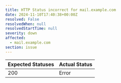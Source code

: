 ```yaml
---
title: HTTP Status incorrect for mail.example.com
date: 2024-11-10T17:40:38+00:00Z
resolved: False
resolvedWhen: null
resolvedStartTime: null
severity: down
affected:
  - mail.example.com
section: issue
---
```


| Expected Statuses | Actual Status  |
|-------------------|----------------|
| 200 | Error |

